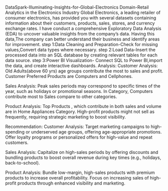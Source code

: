 DataSpark-Illuminating-Insights-for-Global-Electronics
 Domain-Retail Analytics in the Electronics Industry
 Global Electronics, a leading retailer of consumer electronics, has provided you with several datasets containing information about their customers, products, 
 sales, stores, and currency exchange rates.
 I have conduct a comprehensive Exploratory Data Analysis (EDA) to uncover valuable insights from the company’s data.
 Having this data,The company can better understand their business and identify areas for improvement.
step 1:Data Cleaning and Preparation-Check for missing values,Convert data types where necessary.
step 2:Load Data-Insert the processed data into an SQL database by creating relevant tables for each data source.
step 3:Power BI Visualization- Connect SQL to Power BI,import the data, and create interactive dashboards.
Analysis:
Customer Analysis: 
Old Adults(above 60 yrs)  age groups contribute the most to sales 	 and profit.
Customer Preferred Products are Computers and Cellphones.

Sales Analysis:
Peak sales periods may correspond to specific times of the year, such as holidays or promotional seasons.
In  Category, Computers contribute most to Sales compare to other categories.

Product Analysis: 
Top Products , which contribute in both sales and volume are in Home Appliances Category.
High-profit products might not sell as frequently, requiring strategic marketing to boost visibility.

Recommendation:
Customer Analysis:
Target marketing campaigns to high-spending or underserved age groups, offering age-appropriate promotions.
Offer loyalty programs or personalized offers for high-value and repeat customers.

Sales Analysis:
Capitalize on high-sales periods by offering discounts and bundling products to boost overall revenue during key times (e.g., holidays, back-to-school).

Product Analysis:
Bundle low-margin, high-sales products with premium products to increase overall profitability.
Focus on increasing sales of high-profit products through enhanced visibility and marketing.
